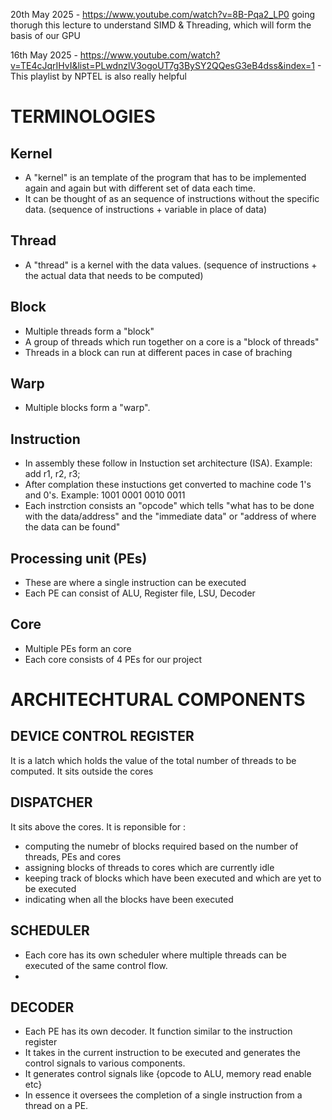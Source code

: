 
20th May 2025 - https://www.youtube.com/watch?v=8B-Pqa2_LP0   going thorugh this lecture to understand SIMD & Threading, which will form the basis of our GPU

16th May 2025 - https://www.youtube.com/watch?v=TE4cJqrIHvI&list=PLwdnzlV3ogoUT7g3BySY2QQesG3eB4dss&index=1 - This playlist by NPTEL is also really helpful


# TERMINOLOGIES
## Kernel
- A "kernel" is an template of the program that has to be implemented again and again but with different set of data each time.
- It can be thought of as an sequence of instructions without the specific data. (sequence of instructions + variable in place of data)

## Thread 
- A "thread" is a kernel with the data values. (sequence of instructions  + the actual data that needs to be computed)

## Block
- Multiple threads form a "block"
- A group of threads which run together on a core is a "block of threads"
- Threads in a block can run at different paces in case of braching 

## Warp
- Multiple blocks form a "warp".

## Instruction
- In assembly these follow in Instuction set architecture (ISA). Example: add r1, r2, r3;
- After complation these instuctions get converted to machine code 1's and 0's. Example: 1001 0001 0010 0011 
- Each instrction consists an "opcode" which tells "what has to be done with the data/address" and the "immediate data" or "address of where the data can be found"  

## Processing unit (PEs)
- These are where a single instruction can be executed
- Each PE can consist of ALU, Register file, LSU, Decoder

## Core
- Multiple PEs form an core
- Each core consists of 4 PEs for our project

# ARCHITECHTURAL COMPONENTS

## DEVICE CONTROL REGISTER
It is a latch which holds the value of the total number of threads to be computed. It sits outside the cores

## DISPATCHER
It sits above the cores. It is reponsible for :
- computing the numebr of blocks required based on the number of threads, PEs and cores
- assigning blocks of threads to cores which are currently idle
- keeping track of blocks which have been executed and which are yet to be executed
- indicating when all the blocks have been executed

## SCHEDULER
- Each core has its own scheduler where multiple threads can be executed of the same control flow.
- 

## DECODER
- Each PE has its own decoder. It function similar to the instruction register 
- It takes in the current instruction to be executed and generates the control signals to various components.
- It generates control signals like {opcode to ALU, memory read enable etc}
- In essence it oversees the completion of a single instruction from a thread on a PE.
